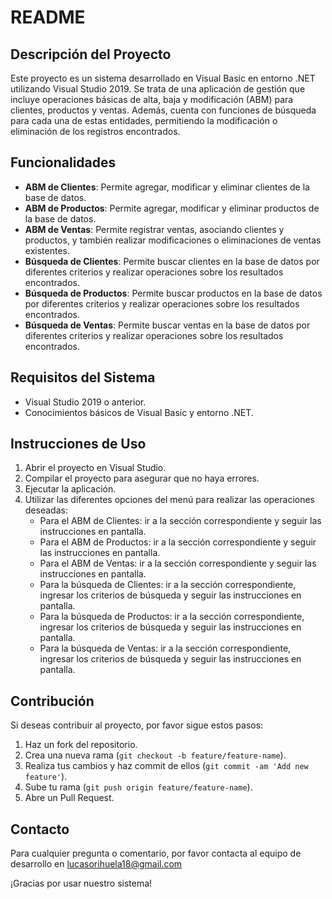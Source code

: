 # README

## Descripción del Proyecto

Este proyecto es un sistema desarrollado en Visual Basic en entorno .NET utilizando Visual Studio 2019. Se trata de una aplicación de gestión que incluye operaciones básicas de alta, baja y modificación (ABM) para clientes, productos y ventas. Además, cuenta con funciones de búsqueda para cada una de estas entidades, permitiendo la modificación o eliminación de los registros encontrados.

## Funcionalidades

- **ABM de Clientes**: Permite agregar, modificar y eliminar clientes de la base de datos.
- **ABM de Productos**: Permite agregar, modificar y eliminar productos de la base de datos.
- **ABM de Ventas**: Permite registrar ventas, asociando clientes y productos, y también realizar modificaciones o eliminaciones de ventas existentes.
- **Búsqueda de Clientes**: Permite buscar clientes en la base de datos por diferentes criterios y realizar operaciones sobre los resultados encontrados.
- **Búsqueda de Productos**: Permite buscar productos en la base de datos por diferentes criterios y realizar operaciones sobre los resultados encontrados.
- **Búsqueda de Ventas**: Permite buscar ventas en la base de datos por diferentes criterios y realizar operaciones sobre los resultados encontrados.

## Requisitos del Sistema

- Visual Studio 2019 o anterior.
- Conocimientos básicos de Visual Basic y entorno .NET.

## Instrucciones de Uso

1. Abrir el proyecto en Visual Studio.
2. Compilar el proyecto para asegurar que no haya errores.
3. Ejecutar la aplicación.
4. Utilizar las diferentes opciones del menú para realizar las operaciones deseadas:
   - Para el ABM de Clientes: ir a la sección correspondiente y seguir las instrucciones en pantalla.
   - Para el ABM de Productos: ir a la sección correspondiente y seguir las instrucciones en pantalla.
   - Para el ABM de Ventas: ir a la sección correspondiente y seguir las instrucciones en pantalla.
   - Para la búsqueda de Clientes: ir a la sección correspondiente, ingresar los criterios de búsqueda y seguir las instrucciones en pantalla.
   - Para la búsqueda de Productos: ir a la sección correspondiente, ingresar los criterios de búsqueda y seguir las instrucciones en pantalla.
   - Para la búsqueda de Ventas: ir a la sección correspondiente, ingresar los criterios de búsqueda y seguir las instrucciones en pantalla.

## Contribución

Si deseas contribuir al proyecto, por favor sigue estos pasos:

1. Haz un fork del repositorio.
2. Crea una nueva rama (`git checkout -b feature/feature-name`).
3. Realiza tus cambios y haz commit de ellos (`git commit -am 'Add new feature'`).
4. Sube tu rama (`git push origin feature/feature-name`).
5. Abre un Pull Request.

## Contacto

Para cualquier pregunta o comentario, por favor contacta al equipo de desarrollo en lucasorihuela18@gmail.com

¡Gracias por usar nuestro sistema!
